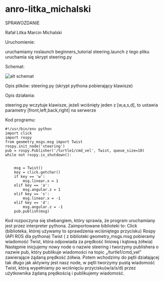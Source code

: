 # anro-litka_michalski
SPRAWOZDANIE

Rafał Litka
Marcin Michalski

Uruchomienie:

uruchamiamy roslaunch beginners_tutorial steering.launch
z tego pliku uruchamia się skrypt steering.py


Schemat:

![alt schemat](https://github.com/pw-eiti-anro-19l/anro-litka_michalski/blob/master/rosgraph.png)

Opis plików:
steering.py (skrypt pythona pobierający klawisze)

Opis działania:

steering.py wczytuje klawisze, jeżeli wciśnięty jeden z  [w,a,s,d], to ustawia parametry [front,left,back,right] na serwerze

Kod programu:
 
 
	#!/usr/bin/env python
	import click
	import rospy
	from geometry_msgs.msg import Twist 
	rospy.init_node('steering')
	pub = rospy.Publisher('/turtle1/cmd_vel', Twist, queue_size=10)
	while not rospy.is_shutdown():
	

	    msg = Twist()
	    key = click.getchar()
	    if key == 'w':
	        msg.linear.x = 1
	    elif key == 'a':
	        msg.angular.z = 1
	    elif key == 's':
	        msg.linear.x = -1
	    elif key == 'd':
	        msg.angular.z = -1
	    pub.publish(msg)

Kod rozpoczyna się shebangiem, który sprawia, że program uruchamiany jest przez interpreter pythona.
Zaimportowane biblioteki to:
Click (biblioteka, której używamy to sprawdzenia wciśniętego przycisku)
Rospy (API ROS dla pythona)
Twist ( z biblioteki geometry_msgs.msg  pobieramy wiadomość Twist, która odpowiada za prędkość  liniową i kątową żółwia)
Następnie inicjujemy nowy node o nazwie steering i tworzymy publishera o nazwie pub, który publikuje wiadomości na topic „/turtle1/cmd_vel” zawierające żądaną prędkość żółwia.
Potem wchodzimy do pętli działającej tak długo jak aktywny jest nasz node, w pętli tworzymy pustą wiadomość Twist, którą wypełniamy po wciśnięciu przycisku(w/a/s/d) przez użytkownika żądaną prędkością i publikujemy wiadomość.


